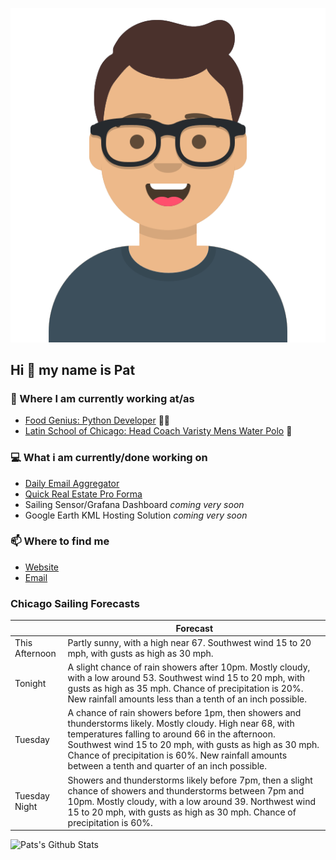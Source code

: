 [![Social banner for p-j-falconer](https://raw.githubusercontent.com/P-J-FALCONER/P-J-FALCONER/master/assets/avataaars.svg)](https://patfalconer.com/)
## Hi :wave: my name is Pat

### 💼 Where I am currently working at/as
- [Food Genius: Python Developer](https://getfoodgenius.com/) 🍔🐍
- [Latin School of Chicago: Head Coach Varisty Mens Water Polo](https://www.latinschool.org/) 🤽


### 💻 What i am currently/done working on
 - [Daily Email Aggregator](https://github.com/P-J-FALCONER/dott_daily_mail)
 - [Quick Real Estate Pro Forma](https://github.com/P-J-FALCONER/henry)
 - Sailing Sensor/Grafana Dashboard *coming very soon*
 - Google Earth KML Hosting Solution *coming very soon*

### 📫 Where to find me
 - [Website](https://patfalconer.com/)
 - [Email](mailto:patrick.j.falconer@gmail.com)


### Chicago Sailing Forecasts
|   | Forecast  |
|---|---|
| This Afternoon | Partly sunny, with a high near 67. Southwest wind 15 to 20 mph, with gusts as high as 30 mph. |
| Tonight | A slight chance of rain showers after 10pm. Mostly cloudy, with a low around 53. Southwest wind 15 to 20 mph, with gusts as high as 35 mph. Chance of precipitation is 20%. New rainfall amounts less than a tenth of an inch possible. |
| Tuesday | A chance of rain showers before 1pm, then showers and thunderstorms likely. Mostly cloudy. High near 68, with temperatures falling to around 66 in the afternoon. Southwest wind 15 to 20 mph, with gusts as high as 30 mph. Chance of precipitation is 60%. New rainfall amounts between a tenth and quarter of an inch possible. |
| Tuesday Night | Showers and thunderstorms likely before 7pm, then a slight chance of showers and thunderstorms between 7pm and 10pm. Mostly cloudy, with a low around 39. Northwest wind 15 to 20 mph, with gusts as high as 30 mph. Chance of precipitation is 60%. |

![Pats's Github Stats](https://github-readme-stats.vercel.app/api?username=p-j-falconer&show_icons=true&theme=radical)
